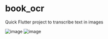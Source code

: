 # book_ocr

Quick Flutter project to transcribe text in images

![image](https://github.com/user-attachments/assets/b752dd76-2358-4a3c-a52f-32a1c44b2682)
![image](https://github.com/user-attachments/assets/a7706fd2-cf87-4063-8c07-4ae0714b33b7)
